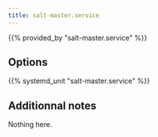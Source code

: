 ```yaml
---
title: salt-master.service
---
```


{{% provided_by "salt-master.service" %}}

## Options

{{% systemd_unit "salt-master.service" %}}

## Additionnal notes

Nothing here.